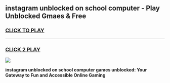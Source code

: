 
## instagram unblocked on school computer - Play Unblocked Gmaes & Free
<h3>
<a href="https://news.freeplayer.one?title=instagram_unblocked_on_school_computer&ref=23F">CLICK TO PLAY</a></h3>
<hr>

<h3>
<a href="https://news.freeplayer.one?title=instagram_unblocked_on_school_computer&ref=23F">CLICK 2 PLAY</a>
  
</h3>

<a href="https://news.freeplayer.one?title=instagram_unblocked_on_school_computer&ref=23F/"><img src="https://clearcache.store/games.png"></a>


**instagram unblocked on school computer games unblocked: Your Gateway to Fun and Accessible Online Gaming**
